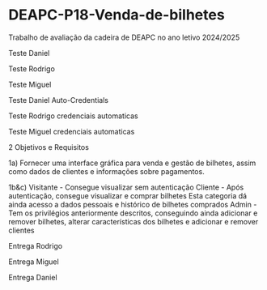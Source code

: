 # DEAPC-P18-Venda-de-bilhetes
Trabalho de avaliação da cadeira de DEAPC no ano letivo 2024/2025

Teste Daniel

Teste Rodrigo

Teste Miguel

Teste Daniel Auto-Credentials

Teste Rodrigo credenciais automaticas

Teste Miguel credenciais automaticas


2 Objetivos e Requisitos

1a)
 Fornecer uma interface gráfica para venda e gestão de bilhetes, assim como dados de clientes e informações sobre pagamentos.
 
1b&c)
 Visitante - Consegue visualizar sem autenticação
 Cliente - Após autenticação, consegue visualizar e comprar bilhetes
 Esta categoria dá ainda acesso a dados pessoais e histórico de bilhetes comprados
 Admin - Tem os privilégios anteriormente descritos, conseguindo ainda adicionar e remover bilhetes, alterar características dos bilhetes e adicionar e remover clientes

Entrega Rodrigo

Entrega Miguel

Entrega Daniel